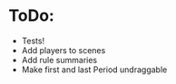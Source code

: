 # ToDo:

* Tests!
* Add players to scenes
* Add rule summaries
* Make first and last Period undraggable
 
